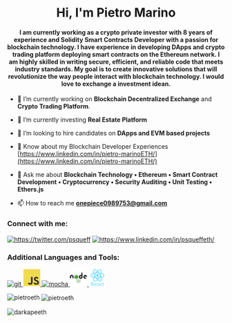 <h1 align="center">Hi, I'm Pietro Marino</h1>
<h4 align="center">I am currently working as a crypto private investor with 8 years of experience and Solidity Smart Contracts Developer with a passion for blockchain technology. I have experience in developing DApps and crypto trading platform deploying smart contracts on the Ethereum network. I am highly skilled in writing secure, efficient, and reliable code that meets industry standards. My goal is to create innovative solutions that will revolutionize the way people interact with blockchain technology. I would love to exchange a investment idean.</h4>

- 🔭 I’m currently working on **Blockchain Decentralized Exchange** and **Crypto Trading Platform**.

- 🌱 I’m currently investing **Real Estate Platform**

- 👯 I’m looking to hire candidates on **DApps and EVM based projects**

- 📝 Know about my Blockchain Developer Experiences [https://www.linkedin.com/in/pietro-marinoETH/](https://www.linkedin.com/in/pietro-marinoETH/)

- 💬 Ask me about **Blockchain Technology • Ethereum • Smart Contract Development • Cryptocurrency • Security Auditing • Unit Testing • Ethers.js**

- 📫 How to reach me **onepiece0989753@gmail.com**

<h3 align="left">Connect with me:</h3>
<p align="left">
<a href="https://twitter.com/https://twitter.com/psqueff" target="blank"><img align="center" src="https://raw.githubusercontent.com/rahuldkjain/github-profile-readme-generator/master/src/images/icons/Social/twitter.svg" alt="https://twitter.com/psqueff" height="30" width="40" /></a>
<a href="https://linkedin.com/in/https://www.linkedin.com/in/psqueffeth/" target="blank"><img align="center" src="https://raw.githubusercontent.com/rahuldkjain/github-profile-readme-generator/master/src/images/icons/Social/linked-in-alt.svg" alt="https://www.linkedin.com/in/psqueffeth/" height="30" width="40" /></a>
</p>

<h3 align="left">Additional Languages and Tools:</h3>
<p align="left"> <a href="https://git-scm.com/" target="_blank" rel="noreferrer"> <img src="https://www.vectorlogo.zone/logos/git-scm/git-scm-icon.svg" alt="git" width="40" height="40"/> </a> <a href="https://developer.mozilla.org/en-US/docs/Web/JavaScript" target="_blank" rel="noreferrer"> <img src="https://raw.githubusercontent.com/devicons/devicon/master/icons/javascript/javascript-original.svg" alt="javascript" width="40" height="40"/> </a> <a href="https://mochajs.org" target="_blank" rel="noreferrer"> <img src="https://www.vectorlogo.zone/logos/mochajs/mochajs-icon.svg" alt="mocha" width="40" height="40"/> </a> <a href="https://nodejs.org" target="_blank" rel="noreferrer"> <img src="https://raw.githubusercontent.com/devicons/devicon/master/icons/nodejs/nodejs-original-wordmark.svg" alt="nodejs" width="40" height="40"/> </a> <a href="https://reactjs.org/" target="_blank" rel="noreferrer"> <img src="https://raw.githubusercontent.com/devicons/devicon/master/icons/react/react-original-wordmark.svg" alt="react" width="40" height="40"/> </a> </p>

<p><img align="left" src="https://github-readme-stats.vercel.app/api/top-langs?username=darkapeeth&show_icons=true&locale=en&layout=compact" alt="pietroeth" /></p>

<p>&nbsp;<img align="center" src="https://github-readme-stats.vercel.app/api?username=darkapeeth&show_icons=true&locale=en" alt="pietroeth" /></p>

<p><img align="center" src="https://github-readme-streak-stats.herokuapp.com/?user=darkapeeth&" alt="darkapeeth" /></p>

